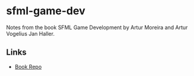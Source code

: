 # sfml-game-dev

Notes from the book SFML Game Development by Artur Moreira and Artur Vogelius Jan Haller.

## Links

- [Book Repo](https://github.com/SFML/SFML-Game-Development-Book)
